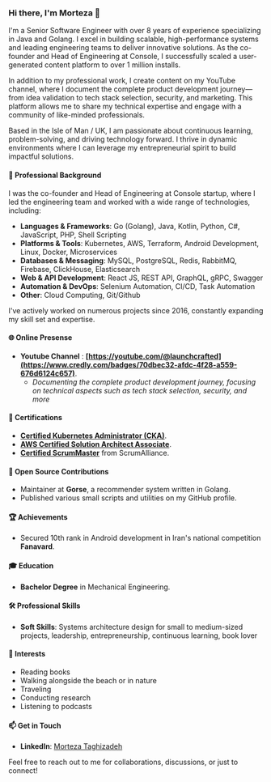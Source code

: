 ### Hi there, I'm Morteza 👋

I'm a Senior Software Engineer with over 8 years of experience specializing in Java and Golang. I excel in building scalable, high-performance systems and leading engineering teams to deliver innovative solutions. As the co-founder and Head of Engineering at Console, I successfully scaled a user-generated content platform to over 1 million installs.

In addition to my professional work, I create content on my YouTube channel, where I document the complete product development journey—from idea validation to tech stack selection, security, and marketing. This platform allows me to share my technical expertise and engage with a community of like-minded professionals.

Based in the Isle of Man / UK, I am passionate about continuous learning, problem-solving, and driving technology forward. I thrive in dynamic environments where I can leverage my entrepreneurial spirit to build impactful solutions.

#### 🚀 Professional Background

I was the co-founder and Head of Engineering at Console startup, where I led the engineering team and worked with a wide range of technologies, including:
- **Languages & Frameworks**: Go (Golang), Java, Kotlin, Python, C#, JavaScript, PHP, Shell Scripting
- **Platforms & Tools**: Kubernetes, AWS, Terraform, Android Development, Linux, Docker, Microservices
- **Databases & Messaging**: MySQL, PostgreSQL, Redis, RabbitMQ, Firebase, ClickHouse, Elasticsearch
- **Web & API Development**: React JS, REST API, GraphQL, gRPC, Swagger
- **Automation & DevOps**: Selenium Automation, CI/CD, Task Automation
- **Other**: Cloud Computing, Git/Github

I've actively worked on numerous projects since 2016, constantly expanding my skill set and expertise.

#### 🌐 Online Presense

- **Youtube Channel** : **[https://youtube.com/@launchcrafted](https://www.credly.com/badges/70dbec32-afdc-4f28-a559-676d6124c657)**.
  - *Documenting the complete product development journey, focusing on technical aspects such as tech stack selection, security, and more*


#### 📜 Certifications

- **[Certified Kubernetes Administrator (CKA)](https://www.credly.com/badges/26b00e98-3e72-4a81-81a3-b04d191fb78a/public_url)**.
- **[AWS Certified Solution Architect Associate](https://www.credly.com/badges/70dbec32-afdc-4f28-a559-676d6124c657)**.
- **[Certified ScrumMaster](https://bcert.me/bc/html/show-badge.html?b=jbodvegy)** from ScrumAlliance.

#### 🌟 Open Source Contributions

- Maintainer at **Gorse**, a recommender system written in Golang.
- Published various small scripts and utilities on my GitHub profile.

#### 🏆 Achievements

- Secured 10th rank in Android development in Iran's national competition **Fanavard**.

#### 🎓 Education

- **Bachelor Degree** in Mechanical Engineering.

#### 🛠️ Professional Skills

- **Soft Skills**: Systems architecture design for small to medium-sized projects, leadership, entrepreneurship, continuous learning, book lover

#### 🌱 Interests

- Reading books
- Walking alongside the beach or in nature
- Traveling
- Conducting research
- Listening to podcasts

#### 📫 Get in Touch

- **LinkedIn**: [Morteza Taghizadeh](https://www.linkedin.com/in/morteza-taghizadeh/)

Feel free to reach out to me for collaborations, discussions, or just to connect!
